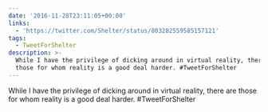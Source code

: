```yaml
---
date: '2016-11-28T23:11:05+00:00'
links:
  - 'https://twitter.com/Shelter/status/803282559585157121'
tags:
  - TweetForShelter
description: >-
  While I have the privilege of dicking around in virtual reality, there are
  those for whom reality is a good deal harder. #TweetForShelter
---
```

While I have the privilege of dicking around in virtual reality, there are those for whom reality is a good deal harder. #TweetForShelter 
